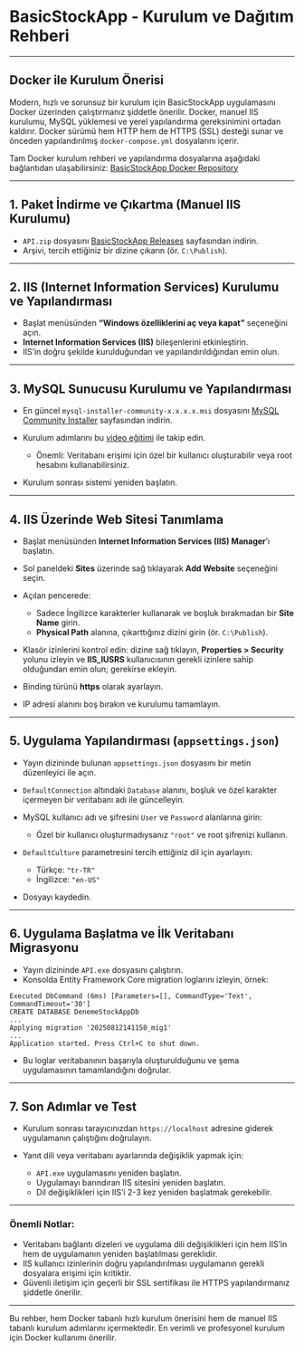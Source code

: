 # BasicStockApp - Kurulum ve Dağıtım Rehberi

---

## Docker ile Kurulum Önerisi

Modern, hızlı ve sorunsuz bir kurulum için BasicStockApp uygulamasını Docker üzerinden çalıştırmanız şiddetle önerilir. Docker, manuel IIS kurulumu, MySQL yüklemesi ve yerel yapılandırma gereksinimini ortadan kaldırır. Docker sürümü hem HTTP hem de HTTPS (SSL) desteği sunar ve önceden yapılandırılmış `docker-compose.yml` dosyalarını içerir.

Tam Docker kurulum rehberi ve yapılandırma dosyalarına aşağıdaki bağlantıdan ulaşabilirsiniz:
[BasicStockApp Docker Repository](https://github.com/Y-E-Projects/BasicStockApp-Api-Docker-MySQL)

---

## 1. Paket İndirme ve Çıkartma (Manuel IIS Kurulumu)

* `API.zip` dosyasını [BasicStockApp Releases](https://github.com/Y-E-Projects/BasicStockApp/releases) sayfasından indirin.
* Arşivi, tercih ettiğiniz bir dizine çıkarın (ör. `C:\Publish`).

---

## 2. IIS (Internet Information Services) Kurulumu ve Yapılandırması

* Başlat menüsünden **“Windows özelliklerini aç veya kapat”** seçeneğini açın.
* **Internet Information Services (IIS)** bileşenlerini etkinleştirin.
* IIS’in doğru şekilde kurulduğundan ve yapılandırıldığından emin olun.

---

## 3. MySQL Sunucusu Kurulumu ve Yapılandırması

* En güncel `mysql-installer-community-x.x.x.x.msi` dosyasını [MySQL Community Installer](https://dev.mysql.com/downloads/installer/) sayfasından indirin.
* Kurulum adımlarını bu [video eğitimi](https://www.youtube.com/watch?v=v8i2NgiM5pE&ab_channel=GeekyScript) ile takip edin.

  * Önemli: Veritabanı erişimi için özel bir kullanıcı oluşturabilir veya root hesabını kullanabilirsiniz.
* Kurulum sonrası sistemi yeniden başlatın.

---

## 4. IIS Üzerinde Web Sitesi Tanımlama

* Başlat menüsünden **Internet Information Services (IIS) Manager**’ı başlatın.
* Sol paneldeki **Sites** üzerinde sağ tıklayarak **Add Website** seçeneğini seçin.
* Açılan pencerede:

  * Sadece İngilizce karakterler kullanarak ve boşluk bırakmadan bir **Site Name** girin.
  * **Physical Path** alanına, çıkarttığınız dizini girin (ör. `C:\Publish`).
* Klasör izinlerini kontrol edin: dizine sağ tıklayın, **Properties > Security** yolunu izleyin ve **IIS\_IUSRS** kullanıcısının gerekli izinlere sahip olduğundan emin olun; gerekirse ekleyin.
* Binding türünü **https** olarak ayarlayın.
* IP adresi alanını boş bırakın ve kurulumu tamamlayın.

---

## 5. Uygulama Yapılandırması (`appsettings.json`)

* Yayın dizininde bulunan `appsettings.json` dosyasını bir metin düzenleyici ile açın.
* `DefaultConnection` altındaki `Database` alanını, boşluk ve özel karakter içermeyen bir veritabanı adı ile güncelleyin.
* MySQL kullanıcı adı ve şifresini `User` ve `Password` alanlarına girin:

  * Özel bir kullanıcı oluşturmadıysanız `"root"` ve root şifrenizi kullanın.
* `DefaultCulture` parametresini tercih ettiğiniz dil için ayarlayın:

  * Türkçe: `"tr-TR"`
  * İngilizce: `"en-US"`
* Dosyayı kaydedin.

---

## 6. Uygulama Başlatma ve İlk Veritabanı Migrasyonu

* Yayın dizininde `API.exe` dosyasını çalıştırın.
* Konsolda Entity Framework Core migration loglarını izleyin, örnek:

```
Executed DbCommand (6ms) [Parameters=[], CommandType='Text', CommandTimeout='30']
CREATE DATABASE DenemeStockAppDb
...
Applying migration '20250812141150_mig1'
...
Application started. Press Ctrl+C to shut down.
```

* Bu loglar veritabanının başarıyla oluşturulduğunu ve şema uygulamasının tamamlandığını doğrular.

---

## 7. Son Adımlar ve Test

* Kurulum sonrası tarayıcınızdan `https://localhost` adresine giderek uygulamanın çalıştığını doğrulayın.
* Yanıt dili veya veritabanı ayarlarında değişiklik yapmak için:

  * `API.exe` uygulamasını yeniden başlatın.
  * Uygulamayı barındıran IIS sitesini yeniden başlatın.
  * Dil değişiklikleri için IIS’i 2-3 kez yeniden başlatmak gerekebilir.

---

### Önemli Notlar:

* Veritabanı bağlantı dizeleri ve uygulama dili değişiklikleri için hem IIS’in hem de uygulamanın yeniden başlatılması gereklidir.
* IIS kullanıcı izinlerinin doğru yapılandırılması uygulamanın gerekli dosyalara erişimi için kritiktir.
* Güvenli iletişim için geçerli bir SSL sertifikası ile HTTPS yapılandırmanız şiddetle önerilir.

---

Bu rehber, hem Docker tabanlı hızlı kurulum önerisini hem de manuel IIS tabanlı kurulum adımlarını içermektedir. En verimli ve profesyonel kurulum için Docker kullanımı önerilir.
